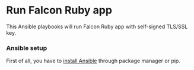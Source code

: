 # Run Falcon Ruby app

This Ansible playbooks will run Falcon Ruby app with self-signed TLS/SSL key.

### Ansible setup
First of all, you have to [install Ansible](https://docs.ansible.com/ansible/latest/installation_guide/intro_installation.html) through package manager or pip.
